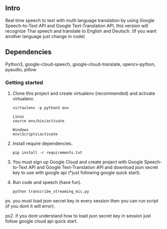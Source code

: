 ## Intro

Real time speech to text with multi language translation by using Google Speech-to-Text API and Google Text-Translation API,
this version will recognize Thai speech and translate to English and Deutsch. (If you want another language just change in code)

## Dependencies

Python3, google-cloud-speech, google-cloud-translate, opencv-python, pyaudio, pillow

### Getting started

1. Clone this project and create virtualenv (recommended) and activate virtualenv.
    ```
    virtaulenv -p python3 env
 
    Linux
    source env/bin/activate
    
    Windows
    env\Scripts\activate
    ```
    
2. Install require dependencies.
    ```
    pip install -r requirements.txt
    ```
    
3. You must sign up Google Cloud and create project with Google Speech-to-Text API and Google Text-Translation API and
download json secret key to use with google api (*just following google quick start).


4. Run code and speech (have fun).
    ```
    python transcribe_streaming_mic.py
    ```
  
ps. you must load json secret key in every session then you can run script (if you dont it will error).

ps2. if you dont understand how to load json secret key in session just follow google cloud api quick start.
